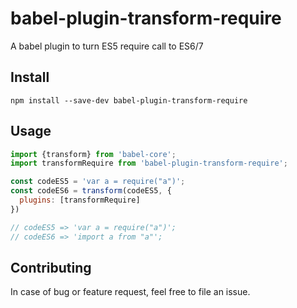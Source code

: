 # babel-plugin-transform-require
A babel plugin to turn ES5 require call to ES6/7

## Install 
`npm install --save-dev babel-plugin-transform-require`

## Usage
```javascript 
import {transform} from 'babel-core';
import transformRequire from 'babel-plugin-transform-require';

const codeES5 = 'var a = require("a")';
const codeES6 = transform(codeES5, {
  plugins: [transformRequire]
})

// codeES5 => 'var a = require("a")';
// codeES6 => 'import a from "a"';

```
## Contributing
In case of bug or feature request, feel free to file an issue.